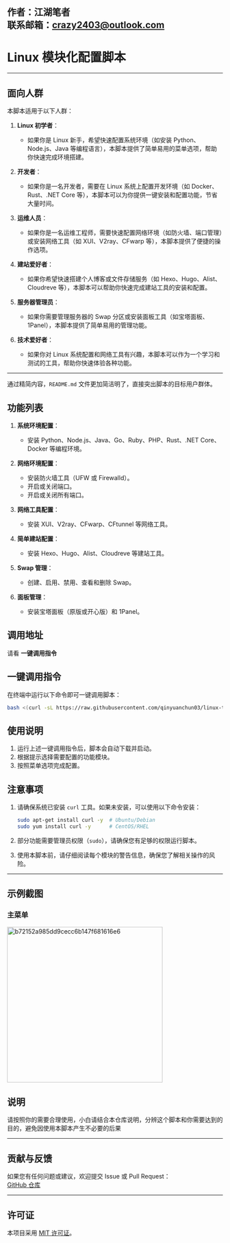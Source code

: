 **作者：江湖笔者**  
**联系邮箱：crazy2403@outlook.com**
---

# Linux 模块化配置脚本
---

## 面向人群

本脚本适用于以下人群：

1. **Linux 初学者**：
   - 如果你是 Linux 新手，希望快速配置系统环境（如安装 Python、Node.js、Java 等编程语言），本脚本提供了简单易用的菜单选项，帮助你快速完成环境搭建。

2. **开发者**：
   - 如果你是一名开发者，需要在 Linux 系统上配置开发环境（如 Docker、Rust、.NET Core 等），本脚本可以为你提供一键安装和配置功能，节省大量时间。

3. **运维人员**：
   - 如果你是一名运维工程师，需要快速配置网络环境（如防火墙、端口管理）或安装网络工具（如 XUI、V2ray、CFwarp 等），本脚本提供了便捷的操作选项。

4. **建站爱好者**：
   - 如果你希望快速搭建个人博客或文件存储服务（如 Hexo、Hugo、Alist、Cloudreve 等），本脚本可以帮助你快速完成建站工具的安装和配置。

5. **服务器管理员**：
   - 如果你需要管理服务器的 Swap 分区或安装面板工具（如宝塔面板、1Panel），本脚本提供了简单易用的管理功能。

6. **技术爱好者**：
   - 如果你对 Linux 系统配置和网络工具有兴趣，本脚本可以作为一个学习和测试的工具，帮助你快速体验各种功能。

---

通过精简内容，`README.md` 文件更加简洁明了，直接突出脚本的目标用户群体。
## 功能列表

1. **系统环境配置**：
   - 安装 Python、Node.js、Java、Go、Ruby、PHP、Rust、.NET Core、Docker 等编程环境。

2. **网络环境配置**：
   - 安装防火墙工具（UFW 或 Firewalld）。
   - 开启或关闭端口。
   - 开启或关闭所有端口。

3. **网络工具配置**：
   - 安装 XUI、V2ray、CFwarp、CFtunnel 等网络工具。

4. **简单建站配置**：
   - 安装 Hexo、Hugo、Alist、Cloudreve 等建站工具。

5. **Swap 管理**：
   - 创建、启用、禁用、查看和删除 Swap。

6. **面板管理**：
   - 安装宝塔面板（原版或开心版）和 1Panel。

## 调用地址

请看 **一键调用指令**

## 一键调用指令

在终端中运行以下命令即可一键调用脚本：

```bash
bash <(curl -sL https://raw.githubusercontent.com/qinyuanchun03/linux-tool-test/main/index.sh)
```

## 使用说明

1. 运行上述一键调用指令后，脚本会自动下载并启动。
2. 根据提示选择需要配置的功能模块。
3. 按照菜单选项完成配置。

## 注意事项

1. 请确保系统已安装 `curl` 工具。如果未安装，可以使用以下命令安装：
   ```bash
   sudo apt-get install curl -y  # Ubuntu/Debian
   sudo yum install curl -y      # CentOS/RHEL
   ```

2. 部分功能需要管理员权限（`sudo`），请确保您有足够的权限运行脚本。

3. 使用本脚本前，请仔细阅读每个模块的警告信息，确保您了解相关操作的风险。

---

## 示例截图

### 主菜单
<img width="363" alt="b72152a985dd9cecc6b147f681616e6" src="https://github.com/user-attachments/assets/2b0e2ed0-b836-49b8-aedc-2ec51bf842e5" />

## 说明

请按照你的需要合理使用，小白请结合本仓库说明，分辨这个脚本和你需要达到的目的，避免因使用本脚本产生不必要的后果


---

## 贡献与反馈

如果您有任何问题或建议，欢迎提交 Issue 或 Pull Request：  
[GitHub 仓库](https://github.com/qinyuanchun03/linux-tool-test)

---

## 许可证

本项目采用 [MIT 许可证](https://opensource.org/licenses/MIT)。
